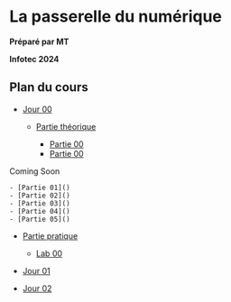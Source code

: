 # La passerelle du numérique

**Préparé par MT**

**Infotec 2024**

## Plan du cours

- [Jour 00](./DAY_00/)
  
  - [Partie théorique](./DAY_00/THEORY/)
   
    - [Partie 00](./DAY_00/THEORY/00_XHTML_HTML.md)
    - [Partie 00](./DAY_00/THEORY/01_RENDERING_ENGINES.md)

 Coming Soon  
  
    - [Partie 01]()
    - [Partie 02]()
    - [Partie 03]()
    - [Partie 04]()
    - [Partie 05]()
  
  - [Partie pratique](./DAY_00/LABS/)
    
    - [Lab 00](./DAY_00/LABS/LAB_00.md)

- [Jour 01]()
- [Jour 02]()